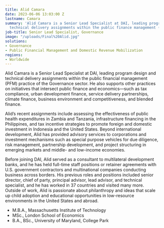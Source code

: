```yaml
---
title: Alid Camara
date: 2023-06-06 13:03:00 Z
lastname: Camara
summary: 'Alid Camara is a Senior Lead Specialist at DAI, leading program design and
  technical delivery assignments within the public finance management (PFM) practice. '
job-title: Senior Lead Specialist, Governance
image: "/uploads/Final%20Alid.jpg"
solutions:
- Governance
- Public Financial Management and Domestic Revenue Mobilization
regions:
- Worldwide
---
```


Alid Camara is a Senior Lead Specialist at DAI, leading program design and technical delivery assignments within the public financial management (PFM) practice of the Governance sector. He also supports other practices on initiatives that intersect public finance and economics—such as tax compliance, urban development finance, service delivery partnerships, climate finance, business environment and competitiveness, and blended finance.

Alid’s recent assignments include assessing the effectiveness of public health expenditures in Zambia and Tanzania, infrastructure financing in the Philippines, and tax incentive strategies to promote foreign and domestic investment in Indonesia and the United States. Beyond international development, Alid has provided advisory services to corporations and investment mechanisms such as special purpose vehicles for due diligence, risk management, partnership development, and project structuring in emerging markets and middle- and low-income economies.

Before joining DAI, Alid served as a consultant to multilateral development banks, and he has held full-time staff positions or retainer agreements with U.S. government contractors and multinational companies conducting business across borders. His previous roles and positions included senior director, chief of party, principal advisor, lead advisor, and technical specialist, and he has worked in 37 countries and visited many more. Outside of work, Alid is passionate about philanthropy and ideas that scale up child adoption and educational opportunities in low-resource environments in the United States and abroad.

* M.B.A., Massachusetts Institute of Technology 
* MSc., London School of Economics 
* B.A., BSc., University of Maryland, College Park